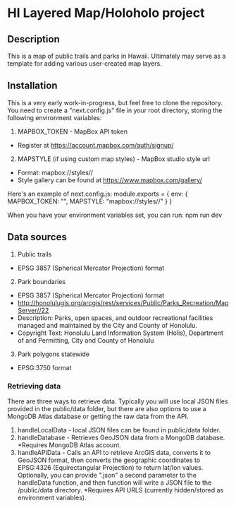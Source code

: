 # HI Layered Map/Holoholo project

## Description
This is a map of public trails and parks in Hawaii. Ultimately may serve as a template for adding various user-created map layers.

## Installation
This is a very early work-in-progress, but feel free to clone the repository. You need to create a "next.config.js" file in your root directory, storing the following environment variables:
1. MAPBOX_TOKEN - MapBox API token
* Register at https://account.mapbox.com/auth/signup/
2. MAPSTYLE (if using custom map styles) - MapBox studio style url
* Format: mapbox://styles/<USERNAME>/<HASH>
* Style gallery can be found at https://www.mapbox.com/gallery/

Here's an example of next.config.js:
	module.exports = {
		env: {
			MAPBOX_TOKEN: "<MAPBOX API TOKEN>",
			MAPSTYLE: "mapbox://styles/<USERNAME>/<HASH>"
		}
	}

When you have your environment variables set, you can run:
	npm run dev

## Data sources
1. Public trails
* EPSG 3857 (Spherical Mercator Projection) format
2. Park boundaries
* EPSG 3857 (Spherical Mercator Projection) format
* http://honolulugis.org/arcgis/rest/services/Public/Parks_Recreation/MapServer//22
* Description: Parks, open spaces, and outdoor recreational facilities managed and maintained by the City and County of Honolulu.
* Copyright Text: Honolulu Land Information System (Holis), Department of and Permitting, City and County of Honolulu
3. Park polygons statewide
* EPSG:3750 format

### Retrieving data
There are three ways to retrieve data. Typically you will use local JSON files provided in the public/data folder, but there are also options to use a MongoDB Atlas database or getting the raw data from the API. 
1. handleLocalData - local JSON files can be found in public/data folder.
2. handleDatabase - Retrieves GeoJSON data from a MongoDB database. *Requires MongoDB Atlas account.
3. handleAPIData - Calls an API to retrieve ArcGIS data, converts it to GeoJSON format, then converts the geographic coordinates to EPSG:4326 (Equirectangular Projection) to return lat/lon values. Optionally, you can provide "<FILENAME>.json" a second parameter to the handleData function, and then function will write a JSON file to the /public/data directory. *Requires API URLS (currently hidden/stored as environment variables).
